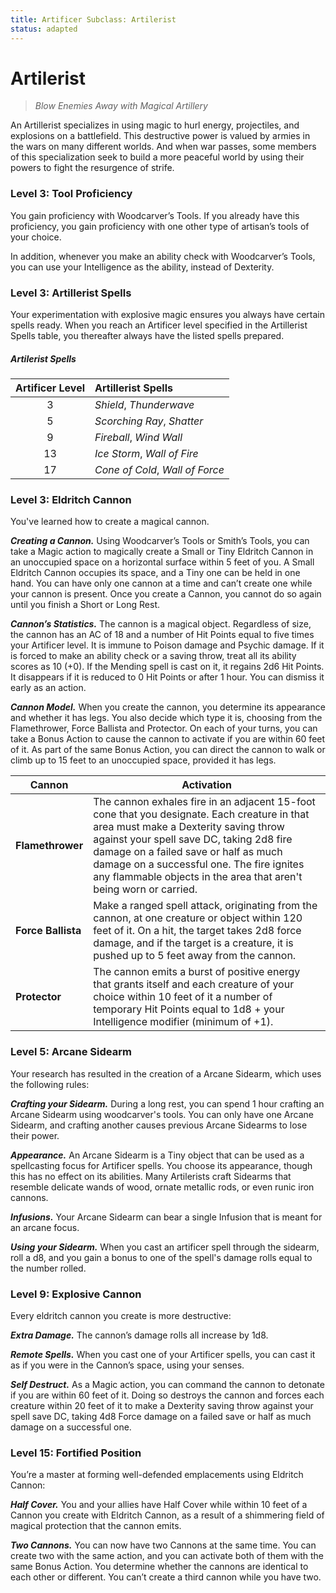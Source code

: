 ```yaml
---
title: Artificer Subclass: Artilerist
status: adapted
---
```


# Artilerist

> *Blow Enemies Away with Magical Artillery*

An Artillerist specializes in using magic to hurl energy, projectiles, and explosions on a battlefield. This destructive power is valued by armies in the wars on many different worlds. And when war passes, some members of this specialization seek to build a more peaceful world by using their powers to fight the resurgence of strife.

### Level 3: Tool Proficiency

You gain proficiency with Woodcarver’s Tools. If you already have this proficiency, you gain proficiency with one other type of artisan’s tools of your choice.

In addition, whenever you make an ability check with Woodcarver’s Tools, you can use your Intelligence as the ability, instead of Dexterity.

### Level 3: Artillerist Spells

Your experimentation with explosive magic ensures you always have certain spells ready. When you reach an Artificer level specified in the Artillerist Spells table, you thereafter always have the listed spells prepared.

##### Artilerist Spells
| Artificer Level | Artillerist Spells |
|:-:|:--|
| 3 | *Shield*, *Thunderwave* |
| 5 | *Scorching Ray*, *Shatter* |
| 9 | *Fireball*, *Wind Wall* |
| 13 | *Ice Storm*, *Wall of Fire* |
| 17 | *Cone of Cold*, *Wall of Force* |

### Level 3: Eldritch Cannon

You've learned how to create a magical cannon.

***Creating a Cannon.*** Using Woodcarver’s Tools or Smith’s Tools, you can take a Magic action to magically create a Small or Tiny Eldritch Cannon in an unoccupied space on a horizontal surface within 5 feet of you. A Small Eldritch Cannon occupies its space, and a Tiny one can be held in one hand. You can have only one cannon at a time and can’t create one while your cannon is present. Once you create a Cannon, you cannot do so again until you finish a Short or Long Rest.

***Cannon’s Statistics.*** The cannon is a magical object. Regardless of size, the cannon has an AC of 18 and a number of Hit Points equal to five times your Artificer level. It is immune to Poison damage and Psychic damage. If it is forced to make an ability check or a saving throw, treat all its ability scores as 10 (+0). If the Mending spell is cast on it, it regains 2d6 Hit Points. It disappears if it is reduced to 0 Hit Points or after 1 hour. You can dismiss it early as an action.

***Cannon Model.*** When you create the cannon, you determine its appearance and whether it has legs. You also decide which type it is, choosing from the Flamethrower, Force Ballista and Protector. On each of your turns, you can take a Bonus Action to cause the cannon to activate if you are within 60 feet of it. As part of the same Bonus Action, you can direct the cannon to walk or climb up to 15 feet to an unoccupied space, provided it has legs.

| Cannon | Activation |
|---|---|
| **Flamethrower** | The cannon exhales fire in an adjacent 15-foot cone that you designate. Each creature in that area must make a Dexterity saving throw against your spell save DC, taking 2d8 fire damage on a failed save or half as much damage on a successful one. The fire ignites any flammable objects in the area that aren't being worn or carried. |
| **Force Ballista** | Make a ranged spell attack, originating from the cannon, at one creature or object within 120 feet of it. On a hit, the target takes 2d8 force damage, and if the target is a creature, it is pushed up to 5 feet away from the cannon. |
| **Protector** | The cannon emits a burst of positive energy that grants itself and each creature of your choice within 10 feet of it a number of temporary Hit Points equal to 1d8 + your Intelligence modifier (minimum of +1). |

### Level 5: Arcane Sidearm

Your research has resulted in the creation of a Arcane Sidearm, which uses the following rules:

***Crafting your Sidearm.*** During a long rest, you can spend 1 hour crafting an Arcane Sidearm using woodcarver's tools. You can only have one Arcane Sidearm, and crafting another causes previous Arcane Sidearms to lose their power.

***Appearance.*** An Arcane Sidearm is a Tiny object that can be used as a spellcasting focus for Artificer spells. You choose its appearance, though this has no effect on its abilities. Many Artilerists craft Sidearms that resemble delicate wands of wood, ornate metallic rods, or even runic iron cannons.

***Infusions.*** Your Arcane Sidearm can bear a single Infusion that is meant for an arcane focus.

***Using your Sidearm.***  When you cast an artificer spell through the sidearm, roll a d8, and you gain a bonus to one of the spell's damage rolls equal to the number rolled.

### Level 9: Explosive Cannon

Every eldritch cannon you create is more destructive:

***Extra Damage.*** The cannon’s damage rolls all increase by 1d8.

***Remote Spells.*** When you cast one of your Artificer spells, you can cast it as if you were in the Cannon’s space, using your senses.

***Self Destruct.*** As a Magic action, you can command the cannon to detonate if you are within 60 feet of it. Doing so destroys the cannon and forces each creature within 20 feet of it to make a Dexterity saving throw against your spell save DC, taking 4d8 Force damage on a failed save or half as much damage on a successful one.

### Level 15: Fortified Position

You’re a master at forming well-defended emplacements using Eldritch Cannon:

***Half Cover.*** You and your allies have Half Cover while within 10 feet of a Cannon you create with Eldritch Cannon, as a result of a shimmering field of magical protection that the cannon emits.

***Two Cannons.*** You can now have two Cannons at the same time. You can create two with the same action, and you can activate both of them with the same Bonus Action. You determine whether the cannons are identical to each other or different. You can’t create a third cannon while you have two.